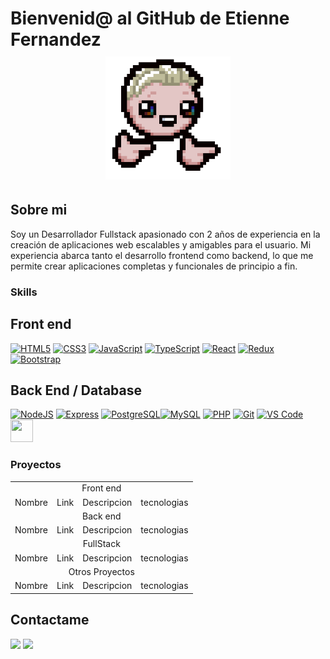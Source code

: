 
 # Bienvenid@ al GitHub de Etienne Fernandez <div style="margin-top:10px" align="center"><img src="./isaac.gif" width="200"/></div>
## Sobre mi
<p>
Soy un Desarrollador Fullstack apasionado con 2 años de experiencia en la creación de aplicaciones web escalables y amigables para el usuario. Mi experiencia abarca tanto el desarrollo frontend como backend, lo que me permite crear aplicaciones completas y funcionales de principio a fin.
</p>

### Skills
## Front end 
<a href="https://developer.mozilla.org/en-US/docs/Glossary/HTML5" target="_blank" rel="noreferrer"><img src="https://raw.githubusercontent.com/danielcranney/readme-generator/main/public/icons/skills/html5-colored.svg" width="36" height="36" alt="HTML5" /></a> 
<a href="https://www.w3.org/TR/CSS/#css" target="_blank" rel="noreferrer"><img src="https://raw.githubusercontent.com/danielcranney/readme-generator/main/public/icons/skills/css3-colored.svg" width="36" height="36" alt="CSS3" /></a> <a href="https://developer.mozilla.org/en-US/docs/Web/JavaScript" target="_blank" rel="noreferrer"><img src="https://raw.githubusercontent.com/danielcranney/readme-generator/main/public/icons/skills/javascript-colored.svg" width="36" height="36" alt="JavaScript" /></a> <a href="https://www.typescriptlang.org/" target="_blank" rel="noreferrer"><img src="https://raw.githubusercontent.com/danielcranney/readme-generator/main/public/icons/skills/typescript-colored.svg" width="36" height="36" alt="TypeScript" /></a> <a href="https://reactjs.org/" target="_blank" rel="noreferrer"><img src="https://raw.githubusercontent.com/danielcranney/readme-generator/main/public/icons/skills/react-colored.svg" width="36" height="36" alt="React" /></a> <a href="https://redux.js.org/" target="_blank" rel="noreferrer"><img src="https://raw.githubusercontent.com/danielcranney/readme-generator/main/public/icons/skills/redux-colored.svg" width="36" height="36" alt="Redux" /></a> <a href="https://getbootstrap.com/" target="_blank" rel="noreferrer"><img src="https://raw.githubusercontent.com/danielcranney/readme-generator/main/public/icons/skills/bootstrap-colored.svg" width="36" height="36" alt="Bootstrap" /></a>
## Back End / Database
<a href="https://nodejs.org/en/" target="_blank" rel="noreferrer"><img src="https://raw.githubusercontent.com/danielcranney/readme-generator/main/public/icons/skills/nodejs-colored.svg" width="36" height="36" alt="NodeJS" /></a> <a href="https://expressjs.com/" target="_blank" rel="noreferrer"><img src="https://raw.githubusercontent.com/danielcranney/readme-generator/main/public/icons/skills/express-colored.svg" width="36" height="36" alt="Express" /></a> <a href="https://www.postgresql.org/" target="_blank" rel="noreferrer"><img src="https://raw.githubusercontent.com/danielcranney/readme-generator/main/public/icons/skills/postgresql-colored.svg" width="36" height="36" alt="PostgreSQL" /></a><a href="https://www.mysql.com/" target="_blank" rel="noreferrer"><img src="https://raw.githubusercontent.com/danielcranney/readme-generator/main/public/icons/skills/mysql-colored.svg" width="36" height="36" alt="MySQL" /></a> <a href="https://www.php.net/" target="_blank" rel="noreferrer"><img src="https://raw.githubusercontent.com/danielcranney/readme-generator/main/public/icons/skills/php-colored.svg" width="36" height="36" alt="PHP" /></a>
<a href="https://git-scm.com/" target="_blank" rel="noreferrer"><img src="https://raw.githubusercontent.com/danielcranney/readme-generator/main/public/icons/skills/git-colored.svg" width="36" height="36" alt="Git" /></a>
<a href="https://code.visualstudio.com/" target="_blank" rel="noreferrer"><img src="https://raw.githubusercontent.com/danielcranney/readme-generator/main/public/icons/skills/visualstudiocode.svg" width="36" height="36" alt="VS Code" /></a>
<img width="36" height="36" src="https://encrypted-tbn0.gstatic.com/images?q=tbn:ANd9GcQNhoXisDruJMDAq3Ltd-wuaMW2lGxck9wAKw&s"/>
### Proyectos
<table width="100%">
    <tr>
        <td align="center" colspan="4">Front end</td>
    </tr>
    <tr>
        <td>Nombre</td>
        <td>Link</td>
        <td>Descripcion</td>
        <td>tecnologias</td>
    </tr>   
    <tr>
        <td align="center" colspan="4">Back end</td>
    </tr>
    <tr>
        <td>Nombre</td>
        <td>Link</td>
        <td>Descripcion</td>
        <td>tecnologias</td>
    </tr>
    <tr>
        <td align="center" colspan="4">FullStack</td>
    </tr>
    <tr>
        <td>Nombre</td>
        <td>Link</td>
        <td>Descripcion</td>
        <td>tecnologias</td>
    </tr>
    <tr>
        <td align="center" colspan="4">Otros Proyectos</td>
    </tr>
    <tr>
        <td>Nombre</td>
        <td>Link</td>
        <td>Descripcion</td>
        <td>tecnologias</td>
    </tr>
</table>

## Contactame
<a href="https://www.linkedin.com/in/etienne-fernandez-guajardo/" target="_blank"><img src="https://img.shields.io/badge/linkedin-%230077B5.svg?style=for-the-badge&logo=linkedin&logoColor=white"/></a>
<a href="mailto:etiennemfernandez@gmail.com" target="_blank"><img src="https://img.shields.io/badge/Gmail-D14836?style=for-the-badge&logo=gmail&logoColor=white"/></a>
